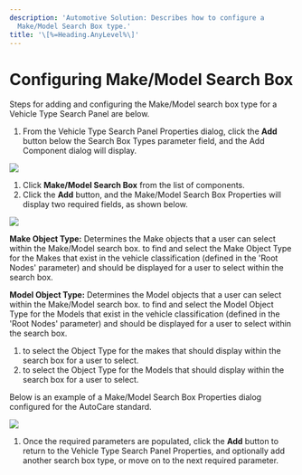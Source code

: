 ```yaml
---
description: 'Automotive Solution: Describes how to configure a
  Make/Model Search Box type.'
title: '\[%=Heading.AnyLevel%\]'
---
```


Configuring Make/Model Search Box
=================================

Steps for adding and configuring the Make/Model search box type for a
Vehicle Type Search Panel are below.

1.  From the Vehicle Type Search Panel Properties dialog, click the
    **Add** button below the Search Box Types parameter field, and the
    Add Component dialog will display.

![](../../../Resources/Images/AppMgr/Configuring/Add%20Component.png)

1.  Click **Make/Model Search Box** from the list of components.
2.  Click the **Add** button, and the Make/Model Search Box Properties
    will display two required fields, as shown below.

![](../../../Resources/Images/AppMgr/Configuring/Make%20Model%20Card%20Properties.png)

**Make Object Type:** Determines the Make objects that a user can select
within the Make/Model search box. to find and select the Make Object
Type for the Makes that exist in the vehicle classification (defined in
the \'Root Nodes\' parameter) and should be displayed for a user to
select within the search box.

**Model Object Type:** Determines the Model objects that a user can
select within the Make/Model search box. to find and select the Model
Object Type for the Models that exist in the vehicle classification
(defined in the \'Root Nodes\' parameter) and should be displayed for a
user to select within the search box.

1.  to select the Object Type for the makes that should display within
    the search box for a user to select.
2.  to select the Object Type for the Models that should display within
    the search box for a user to select.

Below is an example of a Make/Model Search Box Properties dialog
configured for the AutoCare standard.

![](../../../Resources/Images/AppMgr/Make%20Model%20Search%20Box%20Properties.png)

1.  Once the required parameters are populated, click the **Add** button
    to return to the Vehicle Type Search Panel Properties, and
    optionally add another search box type, or move on to the next
    required parameter.
